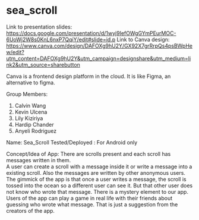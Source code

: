 # sea_scroll

Link to presentation slides:  https://docs.google.com/presentation/d/1wyj9IefOWgGYmPEurMOC-6UoWj2W8s0KnL6nxP7QqiY/edit#slide=id.p 
Link to Canva design:  https://www.canva.com/design/DAFOXg9hU2Y/GX92X7grRrpQs4psBWpHew/edit?utm_content=DAFOXg9hU2Y&utm_campaign=designshare&utm_medium=link2&utm_source=sharebutton      

Canva is a frontend design platform in the cloud. It is like Figma, an alternative to figma. 

Group Members:
1) Calvin Wang
2) Kevin Ulcena
3) Lily Kiziriya
4) Hardip Chander
5) Anyeli Rodriguez

Name: Sea_Scroll
Tested/Deployed : For Android only 

Concept/Idea of App:
There are scrolls present and each scroll has messages written in them.  
A user can create a scroll with a message inside it or write a message into a existing scroll. 
Also the messages are written by other anonymous users.
The gimmick of the app is that once a user writes a message, the scroll is tossed into the ocean so a different user can see it. 
But that other user does not know who wrote that message. There is a mystery element to our app. 
Users of the app can play a game in real life with their friends about guessing who wrote what message. That is just a suggestion from the creators of the app.
